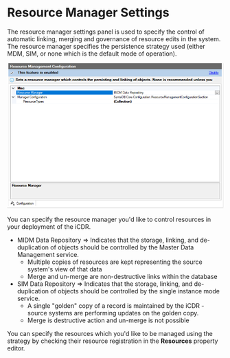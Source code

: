 # Resource Manager Settings

The resource manager settings panel is used to specify the control of automatic linking, merging and governance of resource edits in the system. The resource manager specifies the persistence strategy used (either MDM, SIM, or none which is the default mode of operation).

![](<../../../../.gitbook/assets/image (80).png>)

You can specify the resource manager you'd like to control resources in your deployment of the iCDR.

* MIDM Data Repository => Indicates that the storage, linking, and de-duplication of objects should be controlled by the Master Data Management service.
  * Multiple copies of resources are kept representing the source system's view of that data
  * Merge and un-merge are non-destructive links within the database
* SIM Data Repository => Indicates that the storage, linking, and de-duplication of objects should be controlled by the single instance mode service.&#x20;
  * A single "golden" copy of a record is maintained by the iCDR - source systems are performing updates on the golden copy.
  * Merge is destructive action and un-merge is not possible

You can specify the resources which you'd like to be managed using the strategy by checking their resource registration in the **Resources** property editor.
